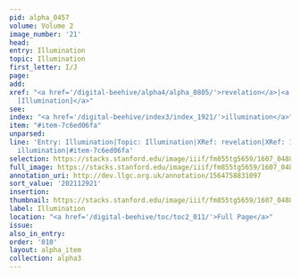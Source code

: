 ```yaml
---
pid: alpha_0457
volume: Volume 2
image_number: '21'
head:
entry: Illumination
topic: Illumination
first_letter: I/J
page:
add:
xref: "<a href='/digital-beehive/alpha4/alpha_0805/'>revelation</a>|<a href='/digital-beehive/num5/num_1375/'>1027
  [Illumination]</a>"
see:
index: "<a href='/digital-beehive/index3/index_1921/'>illumination</a>"
item: "#item-7c6ed06fa"
unparsed:
line: 'Entry: Illumination|Topic: Illumination|XRef: revelation|XRef: 1027 [Illumination]|Index:
  illumination|#item-7c6ed06fa'
selection: https://stacks.stanford.edu/image/iiif/fm855tg5659/1607_0488/375,2921,2981,658/full/0/default.jpg
full_image: https://stacks.stanford.edu/image/iiif/fm855tg5659/1607_0488/full/full/0/default.jpg
annotation_uri: http://dev.llgc.org.uk/annotation/1564758831097
sort_value: '202112921'
insertion:
thumbnail: https://stacks.stanford.edu/image/iiif/fm855tg5659/1607_0488/375,2921,600,180/250,/0/default.jpg
label: Illumination
location: "<a href='/digital-beehive/toc/toc2_011/'>Full Page</a>"
issue:
also_in_entry:
order: '010'
layout: alpha_item
collection: alpha3
---
```

